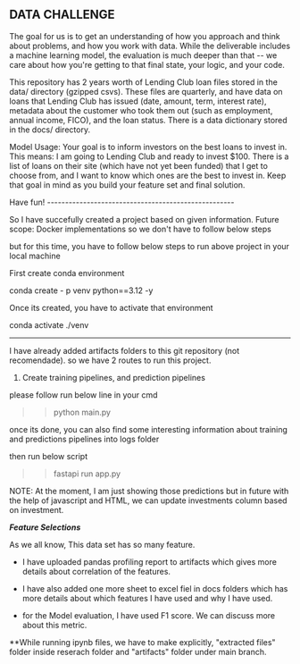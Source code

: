 DATA CHALLENGE
-

The goal for us is to get an understanding of how you approach and think about
problems, and how you work with data. While the deliverable includes a machine learning model, the 
evaluation is much deeper than that -- we care about how you're getting to that final state, your logic, 
and your code.  

This repository has 2 years worth of Lending Club loan files stored in the data/ directory (gzipped csvs). 
These files are quarterly, and have data on loans that Lending Club has 
issued (date, amount, term, interest rate), metadata about the customer who took them 
out (such as employment, annual income, FICO), and the loan status. There is a data dictionary stored
in the docs/ directory.

Model Usage: Your goal is to inform investors on the best loans to invest in. This means: I am going to Lending Club and 
ready to invest $100. There is a list of loans on their site (which have not
yet been funded) that I get to choose from, and I want to know which ones are the best to invest in.
Keep that goal in mind as you build your feature set and final solution.

Have fun!
-*-*-*-*-*-*-*-*-*-*-*-*-*-*-*-*-*-*-*-*-*-*-*-*-*-*-*-*-*-*-*-*-*-*-*-*-*-*-*-*-*-*-*-*-*-*-*-*-*-*-*-*



So I have succefully created a project based on given information.
Future scope: Docker implementations so we don't have to follow below steps

but for this time, you have to follow below steps to run above project in your local machine

First create conda environment 

conda create - p venv python==3.12 -y

Once its created, you have to activate that environment

conda activate ./venv

________________________________________________________________________________________________________

I have already added artifacts folders to this git repository (not recomendade).
so we have 2 routes to run this project.

1. Create training pipelines, and prediction pipelines

please follow run below line in your cmd 

>>python main.py

once its done, you can also find some interesting information about training and predictions pipelines into logs folder

then run below script

>>fastapi run app.py

NOTE: At the moment, I am just showing those predictions but in future with the help of javascript and HTML, 
we can update investments column based on investment.

***Feature Selections***


As we all know, This data set has so many feature.
- I have uploaded pandas profiling report to artifacts which gives more details about correlation of the features.
- I have also added one more sheet to excel fiel in docs folders which has more details about which features I have used and why I have used.

- for the Model evaluation, I have used F1 score. We can discuss more about this metric.


**While running ipynb files, we have to make explicitly, "extracted files" folder inside reserach folder and "artifacts" folder under main branch.
